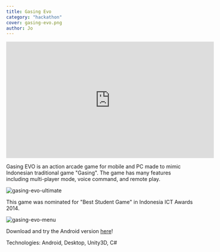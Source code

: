 ```yaml
---
title: Gasing Evo
category: "hackathon"
cover: gasing-evo.png
author: Jo
---
```


<iframe width="560" height="315" src="https://www.youtube.com/embed/e_IJqNmhdGA" frameborder="0" allow="accelerometer; autoplay; encrypted-media; gyroscope; picture-in-picture" allowfullscreen></iframe>

Gasing EVO is an action arcade game for mobile and PC made 
to mimic Indonesian traditional game "Gasing". 
The game has many features including multi-player mode, 
voice command, and remote play. 

![gasing-evo-ultimate](./gasing-evo-ultimate.png)
 
This game was nominated for "Best Student Game" in 
Indonesia ICT Awards 2014.

![gasing-evo-menu](./gasing-evo-menu.png)

Download and try the Android version [here](https://drive.google.com/file/d/0B1mLLYFP7gLKM1hxSkRKVlQwdHc/view?usp=sharing)!

Technologies: Android, Desktop, Unity3D, C#
